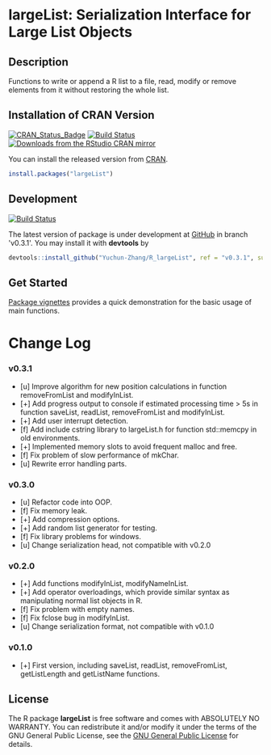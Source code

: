 # largeList: Serialization Interface for Large List Objects

## Description
Functions to write or append a R list to a file, read, modify or remove elements from it without restoring the whole list.

## Installation of CRAN Version

[![CRAN_Status_Badge][cran_version_badges]][cran_link]
[![Build Status][build_status_badges]][build_status_link]
[![Downloads from the RStudio CRAN mirror][cran_download_badges]][cran_link]


You can install the released version from [CRAN][cran_link].

```R
install.packages("largeList")
```

## Development

[![Build Status][build_status_badges_dev]][build_status_link]


The latest version of package is under development at [GitHub][github_dev] in branch
'v0.3.1'. You may install it with **devtools** by

```R
devtools::install_github("Yuchun-Zhang/R_largeList", ref = "v0.3.1", subdir = "largeList")
```

## Get Started

[Package vignettes][largeList_vignettes]
provides a quick demonstration for the basic usage of main functions.


# Change Log

### v0.3.1
* [u] Improve algorithm for new position calculations in function removeFromList and modifyInList.
* [+] Add progress output to console if estimated processing time > 5s in function saveList, readList, removeFromList and modifyInList.
* [+] Add user interrupt detection.
* [f] Add include cstring library to largeList.h for function std::memcpy in old environments.
* [+] Implemented memory slots to avoid frequent malloc and free.
* [f] Fix problem of slow performance of mkChar.
* [u] Rewrite error handling parts.

### v0.3.0
* [u] Refactor code into OOP.
* [f] Fix memory leak.
* [+] Add compression options.
* [+] Add random list generator for testing.
* [f] Fix library problems for windows. 
* [u] Change serialization head, not compatible with v0.2.0

### v0.2.0
* [+] Add functions modifyInList, modifyNameInList.
* [+] Add operator overloadings, which provide similar syntax as manipulating normal list objects in R.
* [f] Fix problem with empty names.
* [f] Fix fclose bug in modifyInList.
* [u] Change serialization format, not compatible with v0.1.0

### v0.1.0
* [+] First version, including saveList, readList, removeFromList, getListLength and getListName functions.


## License

The R package **largeList** is free software and comes with ABSOLUTELY NO WARRANTY.
You can redistribute it and/or modify it under the terms of the GNU General Public License,
see the [GNU General Public License][gnu_license] for details.


[cran_version_badges]: http://www.r-pkg.org/badges/version/largeList
[cran_link]: https://CRAN.R-project.org/package=largeList
[build_status_badges]: https://travis-ci.org/Yuchun-Zhang/R_largeList.svg?branch=master
[build_status_badges_dev]: https://travis-ci.org/Yuchun-Zhang/R_largeList.svg?branch=v0.3.1
[build_status_link]: https://travis-ci.org/Yuchun-Zhang/R_largeList
[cran_download_badges]: http://cranlogs.r-pkg.org/badges/largeList
[github_dev]: https://github.com/Yuchun-Zhang/R_largeList/tree/v0.3.1
[largeList_vignettes]: https://cran.r-project.org/web/packages/largeList/vignettes/intro_largeList.html
[gnu_license]: http://www.gnu.org/licenses/